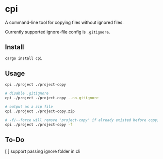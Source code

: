 # cpi

A command-line tool for copying files without ignored files.

Currently supported ignore-file config is `.gitignore`.

## Install

```sh
cargo install cpi
```

## Usage

```sh
cpi ./project ./project-copy

# disable .gitignore
cpi ./project ./project-copy --no-gitignore

# output as a zip file
cpi ./project ./project-copy.zip

# -f/--force will remove "project-copy" if already existed before copying
cpi ./project ./project-copy -f
```

## To-Do

[ ] support passing ignore folder in cli
